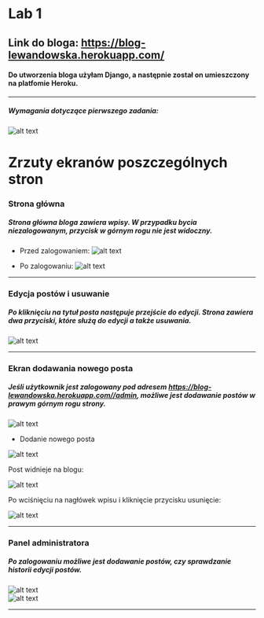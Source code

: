 # Lab 1

## Link do bloga: https://blog-lewandowska.herokuapp.com/  
#### Do utworzenia bloga użyłam Django, a następnie został on umieszczony na platfomie Heroku. 


---
####
##### Wymagania dotyczące pierwszego zadania:
####

![alt text](https://i.imgur.com/5amOJqU.png)

# Zrzuty ekranów poszczególnych stron

### Strona główna
##### Strona główna bloga zawiera wpisy. W przypadku bycia niezalogowanym, przycisk w górnym rogu nie jest widoczny.
####

- Przed zalogowaniem:
![alt text](https://i.imgur.com/8sMBGNC.png)  

- Po zalogowaniu:
![alt text](https://i.imgur.com/j59VJR0.png)


---
### Edycja postów i usuwanie
##### Po kliknięciu na tytuł posta następuje przejście do edycji. Strona zawiera dwa przyciski, które służą do edycji a także usuwania.
####

![alt text](https://i.imgur.com/W8y8A9J.png)  


---
### Ekran dodawania nowego posta
##### Jeśli użytkownik jest zalogowany pod adresem https://blog-lewandowska.herokuapp.com//admin, możliwe jest dodawanie postów w prawym górnym rogu strony.

![alt text](https://i.imgur.com/xFLBCE0.png)  

- Dodanie nowego posta

![alt text](https://i.imgur.com/13VmDoc.png)  

Post widnieje na blogu:  

![alt text](https://i.imgur.com/5IsfFRB.png)  

Po wciśnięciu na nagłówek wpisu i kliknięcie przycisku usunięcie:

![alt text](https://i.imgur.com/1m9gr11.png)  



---
### Panel administratora
##### Po zalogowaniu możliwe jest dodawanie postów, czy sprawdzanie historii edycji postów.  

![alt text](https://i.imgur.com/P4EFERL.png)  
![alt text](https://i.imgur.com/spvRRMp.png)


---